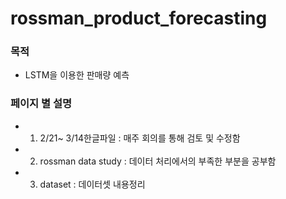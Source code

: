 # rossman_product_forecasting
### 목적
- LSTM을 이용한 판매량 예측 

### 페이지 별 설명
- 1. 2/21~ 3/14한글파일 : 매주 회의를 통해 검토 및 수정함
- 2. rossman data study : 데이터 처리에서의 부족한 부분을 공부함 
- 3. dataset : 데이터셋 내용정리

